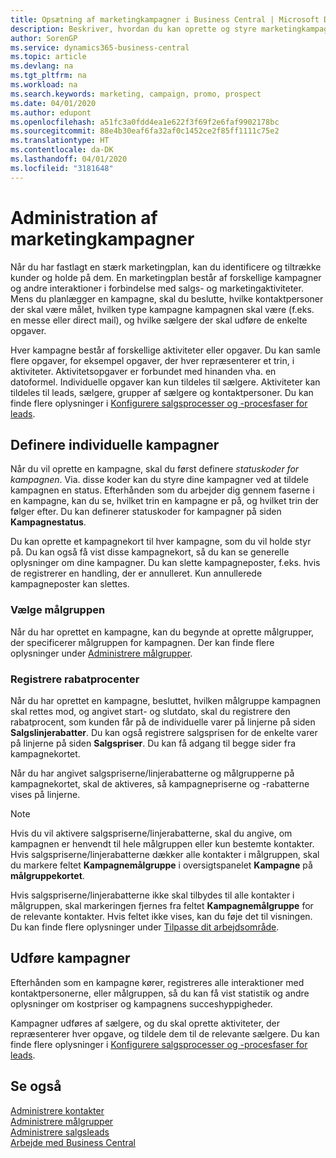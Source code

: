 ```yaml
---
title: Opsætning af marketingkampagner i Business Central | Microsoft Docs
description: Beskriver, hvordan du kan oprette og styre marketingkampagner i Business Central som en hjælp til at identificere og tiltrække potentielle kunder og bibeholde kunder.
author: SorenGP
ms.service: dynamics365-business-central
ms.topic: article
ms.devlang: na
ms.tgt_pltfrm: na
ms.workload: na
ms.search.keywords: marketing, campaign, promo, prospect
ms.date: 04/01/2020
ms.author: edupont
ms.openlocfilehash: a51fc3a0fdd4ea1e622f3f69f2e6faf9902178bc
ms.sourcegitcommit: 88e4b30eaf6fa32af0c1452ce2f85ff1111c75e2
ms.translationtype: HT
ms.contentlocale: da-DK
ms.lasthandoff: 04/01/2020
ms.locfileid: "3181648"
---
```

# <a name="managing-marketing-campaigns"></a>Administration af marketingkampagner
Når du har fastlagt en stærk marketingplan, kan du identificere og tiltrække kunder og holde på dem. En marketingplan består af forskellige kampagner og andre interaktioner i forbindelse med salgs- og marketingaktiviteter. Mens du planlægger en kampagne, skal du beslutte, hvilke kontaktpersoner der skal være målet, hvilken type kampagne kampagnen skal være (f.eks. en messe eller direct mail), og hvilke sælgere der skal udføre de enkelte opgaver.

Hver kampagne består af forskellige aktiviteter eller opgaver. Du kan samle flere opgaver, for eksempel opgaver, der hver repræsenterer et trin, i aktiviteter. Aktivitetsopgaver er forbundet med hinanden vha. en datoformel. Individuelle opgaver kan kun tildeles til sælgere. Aktiviteter kan tildeles til leads, sælgere, grupper af sælgere og kontaktpersoner. Du kan finde flere oplysninger i [Konfigurere salgsprocesser og -procesfaser for leads](marketing-how-setup-opportunity-sales-cycles-stages.md).

## <a name="defining-individual-campaigns"></a>Definere individuelle kampagner
Når du vil oprette en kampagne, skal du først definere *statuskoder for kampagnen*. Via. disse koder kan du styre dine kampagner ved at tildele kampagnen en status. Efterhånden som du arbejder dig gennem faserne i en kampagne, kan du se, hvilket trin en kampagne er på, og hvilket trin der følger efter. Du kan definerer statuskoder for kampagner på siden **Kampagnestatus**.

Du kan oprette et kampagnekort til hver kampagne, som du vil holde styr på. Du kan også få vist disse kampagnekort, så du kan se generelle oplysninger om dine kampagner.
Du kan slette kampagneposter, f.eks. hvis de registrerer en handling, der er annulleret. Kun annullerede kampagneposter kan slettes.

### <a name="selecting-the-target-audience"></a>Vælge målgruppen
Når du har oprettet en kampagne, kan du begynde at oprette målgrupper, der specificerer målgruppen for kampagnen. Der kan finde flere oplysninger under [Administrere målgrupper](marketing-segments.md).

### <a name="registering-discount-percentages"></a>Registrere rabatprocenter
Når du har oprettet en kampagne, besluttet, hvilken målgruppe kampagnen skal rettes mod, og angivet start- og slutdato, skal du registrere den rabatprocent, som kunden får på de individuelle varer på linjerne på siden **Salgslinjerabatter**. Du kan også registrere salgsprisen for de enkelte varer på linjerne på siden **Salgspriser**. Du kan få adgang til begge sider fra kampagnekortet.

 Når du har angivet salgspriserne/linjerabatterne og målgrupperne på kampagnekortet, skal de aktiveres, så kampagnepriserne og -rabatterne vises på linjerne.

> [!NOTE]  
>   Hvis du vil aktivere salgspriserne/linjerabatterne, skal du angive, om kampagnen er henvendt til hele målgruppen eller kun bestemte kontakter. Hvis salgspriserne/linjerabatterne dækker alle kontakter i målgruppen, skal du markere feltet **Kampagnemålgruppe** i oversigtspanelet **Kampagne** på **målgruppekortet**.

Hvis salgspriserne/linjerabatterne ikke skal tilbydes til alle kontakter i målgruppen, skal markeringen fjernes fra feltet **Kampagnemålgruppe** for de relevante kontakter. Hvis feltet ikke vises, kan du føje det til visningen. Du kan finde flere oplysninger under [Tilpasse dit arbejdsområde](ui-personalization-user.md).

## <a name="conducting-campaigns"></a>Udføre kampagner
Efterhånden som en kampagne kører, registreres alle interaktioner med kontaktpersonerne, eller målgruppen, så du kan få vist statistik og andre oplysninger om kostpriser og kampagnens succeshyppigheder.

Kampagner udføres af sælgere, og du skal oprette aktiviteter, der repræsenterer hver opgave, og tildele dem til de relevante sælgere. Du kan finde flere oplysninger i [Konfigurere salgsprocesser og -procesfaser for leads](marketing-how-setup-opportunity-sales-cycles-stages.md).

## <a name="see-also"></a>Se også
[Administrere kontakter](marketing-contacts.md)  
[Administrere målgrupper](marketing-segments.md)  
[Administrere salgsleads](marketing-manage-sales-opportunities.md)  
[Arbejde med Business Central](ui-work-product.md)  
